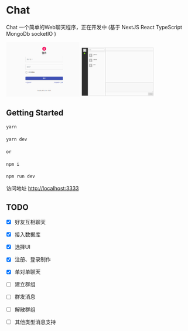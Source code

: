 # Chat
Chat 一个简单的Web聊天程序，正在开发中 (基于 NextJS React TypeScript MongoDb socketIO )

<img width=200 src="doc/images/login.png" />
<img width=200 src="doc/images/main.png" />

## Getting Started

```bash
yarn

yarn dev

or

npm i

npm run dev

```
访问地址 [http://localhost:3333](http://localhost:3333)



## TODO
- [x] 好友互相聊天
- [x] 接入数据库
- [x] 选择UI
- [x] 注册、登录制作
- [x] 单对单聊天
- [ ] 建立群组
- [ ] 群发消息
- [ ] 解散群组
- [ ] 其他类型消息支持


